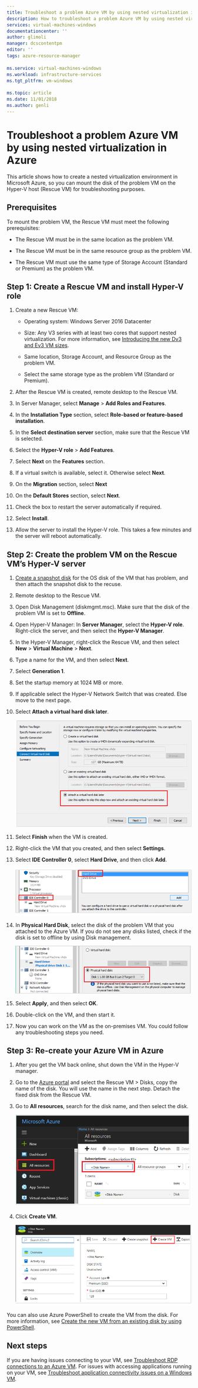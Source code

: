 ```yaml
---
title: Troubleshoot a problem Azure VM by using nested virtualization in Azure | Microsoft Docs
description: How to troubleshoot a problem Azure VM by using nested virtualization in Azure
services: virtual-machines-windows
documentationcenter: ''
author: glimoli
manager: dcscontentpm
editor: ''
tags: azure-resource-manager

ms.service: virtual-machines-windows
ms.workload: infrastructure-services
ms.tgt_pltfrm: vm-windows

ms.topic: article
ms.date: 11/01/2018
ms.author: genli
---
```

# Troubleshoot a problem Azure VM by using nested virtualization in Azure

This article shows how to create a nested virtualization environment in Microsoft Azure, so you can mount the disk of the problem VM on the Hyper-V host (Rescue VM) for troubleshooting purposes.

## Prerequisites

To mount the problem VM, the Rescue VM must meet the following prerequisites:

-   The Rescue VM must be in the same location as the problem VM.

-   The Rescue VM must be in the same resource group as the problem VM.

-   The Rescue VM must use the same type of Storage Account (Standard or Premium) as the problem VM.

## Step 1: Create a Rescue VM and install Hyper-V role

1.  Create a new Rescue VM:

    -  Operating system: Windows Server 2016 Datacenter

    -  Size: Any V3 series with at least two cores that support nested virtualization. For more information, see [Introducing the new Dv3 and Ev3 VM sizes](https://azure.microsoft.com/blog/introducing-the-new-dv3-and-ev3-vm-sizes/).

    -  Same location, Storage Account, and Resource Group as the problem VM.

    -  Select the same storage type as the problem VM (Standard or Premium).

2.  After the Rescue VM is created, remote desktop to the Rescue VM.

3.  In Server Manager, select **Manage** > **Add Roles and Features**.

4.  In the **Installation Type** section, select **Role-based or feature-based installation**.

5.  In the **Select destination server** section, make sure that the Rescue VM is selected.

6.  Select the **Hyper-V role** > **Add Features**.

7.  Select **Next** on the **Features** section.

8.  If a virtual switch is available, select it. Otherwise select **Next**.

9.  On the **Migration** section, select **Next**

10. On the **Default Stores** section, select **Next**.

11. Check the box to restart the server automatically if required.

12. Select **Install**.

13. Allow the server to install the Hyper-V role. This takes a few minutes and the server will reboot automatically.

## Step 2: Create the problem VM on the Rescue VM’s Hyper-V server

1.  [Create a snapshot disk](troubleshoot-recovery-disks-portal-windows.md#take-a-snapshot-of-the-os-disk) for the OS disk of the VM that has problem, and then attach the snapshot disk to the recuse.

2.  Remote desktop to the Rescue VM.

3.  Open Disk Management (diskmgmt.msc). Make sure that the disk of the problem VM is set to **Offline**.

4.  Open Hyper-V Manager: In **Server Manager**, select the **Hyper-V role**. Right-click the server, and then select the **Hyper-V Manager**.

5.  In the Hyper-V Manager, right-click the Rescue VM, and then select **New** > **Virtual Machine** > **Next**.

6.  Type a name for the VM, and then select **Next**.

7.  Select **Generation 1**.

8.  Set the startup memory at 1024 MB or more.

9. If applicable select the Hyper-V Network Switch that was created. Else move to the next page.

10. Select **Attach a virtual hard disk later**.

    ![the image about the Attach a Virtual Hard Disk Later option](media/troubleshoot-vm-by-use-nested-virtualization/attach-disk-later.png)

11. Select **Finish** when the VM is created.

12. Right-click the VM that you created, and then select **Settings**.

13. Select **IDE Controller 0**, select **Hard Drive**, and then click **Add**.

    ![the image about adds new hard drive](media/troubleshoot-vm-by-use-nested-virtualization/create-new-drive.png)    

14. In **Physical Hard Disk**, select the disk of the problem VM that you attached to the Azure VM. If you do not see any disks listed, check if the disk is set to offline by using Disk management.

    ![the image about mounts the disk](media/troubleshoot-vm-by-use-nested-virtualization/mount-disk.png)  


15. Select **Apply**, and then select **OK**.

16. Double-click on the VM, and then start it.

17. Now you can work on the VM as the on-premises VM. You could follow any troubleshooting steps you need.

## Step 3: Re-create your Azure VM in Azure

1.  After you get the VM back online, shut down the VM in the Hyper-V manager.

2.  Go to the [Azure portal](https://portal.azure.com) and select the Rescue VM > Disks,  copy the name of the disk. You will use the name in the next step. Detach the fixed disk from the Rescue VM.

3.  Go to **All resources**, search for the disk name, and then select the disk.

     ![the image about searches the disk](media/troubleshoot-vm-by-use-nested-virtualization/search-disk.png)     

4. Click **Create VM**.

     ![the image about creates vm from the disk](media/troubleshoot-vm-by-use-nested-virtualization/create-vm-from-vhd.png) 

You can also use Azure PowerShell to create the VM from the disk. For more information, see [Create the new VM from an existing disk by using PowerShell](../windows/create-vm-specialized.md#create-the-new-vm). 

## Next steps

If you are having issues connecting to your VM, see [Troubleshoot RDP connections to an Azure VM](troubleshoot-rdp-connection.md). For issues with accessing applications running on your VM, see [Troubleshoot application connectivity issues on a Windows VM](troubleshoot-app-connection.md).
